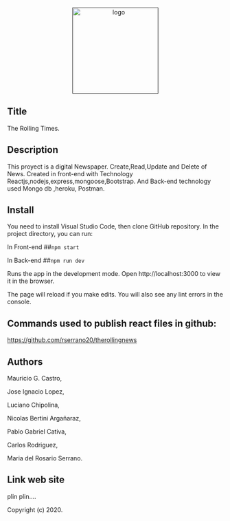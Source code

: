 <p align="center"><a href="" target="_blank" ><img width="200" src="./public/logo.png" alt="logo"></a></p>

## Title
The Rolling Times.
## Description
This proyect is a digital Newspaper.
Create,Read,Update and Delete of News. 
Created in front-end with Technology Reactjs,nodejs,express,mongoose,Bootstrap. 
And Back-end technology used Mongo db ,heroku, Postman.
## Install
You need to install Visual Studio Code, then clone GitHub repository.
In the project directory, you can run:

In Front-end
##`npm start`

In Back-end
##`npm run dev`

Runs the app in the development mode.
Open http://localhost:3000 to view it in the browser.

The page will reload if you make edits.
You will also see any lint errors in the console.

## Commands used to publish react files in github:
https://github.com/rserrano20/therollingnews



##  Authors
Mauricio G. Castro,

Jose Ignacio Lopez,

Luciano Chipolina, 

Nicolas Bertini Argañaraz,

Pablo Gabriel Cativa,

Carlos Rodriguez, 

Maria del Rosario Serrano.


## Link web site
plin plin....





Copyright (c) 2020.